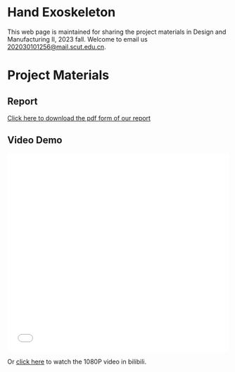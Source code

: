 # Hand Exoskeleton
This web page is maintained for sharing the project materials in Design and Manufacturing II, 2023 fall. Welcome to email us <202030101256@mail.scut.edu.cn>.

# Project Materials

## Report
[Click here to download the pdf form of our report](Hand_Exoskeleton/Report_Hand_Exoskeleton_SharpShooters.pdf)


## Video Demo
<iframe src="//player.bilibili.com/player.html?aid=399365953&bvid=BV1eo4y1u7Z5&cid=1148102749&page=1&high_quality=1&danmaku=0" allowfullscreen="allowfullscreen" width="100%" height="450" scrolling="no" frameborder="0" sandbox="allow-top-navigation allow-same-origin allow-forms allow-scripts"></iframe>

Or [click here](https://www.bilibili.com/video/BV1eo4y1u7Z5/?share_source=copy_web&vd_source=6e25c0ee215551350286d8e6cebc616d) to watch the 1080P video in bilibili.
